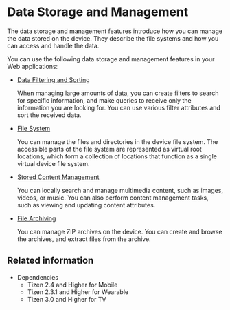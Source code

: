 # Data Storage and Management

The data storage and management features introduce how you can manage the data stored on the device. They describe the file systems and how you can access and handle the data.

You can use the following data storage and management features in your Web applications:

- [Data Filtering and Sorting](data-filter.md)

  When managing large amounts of data, you can create filters to search for specific information, and make queries to receive only the information you are looking for. You can use various filter attributes and sort the received data.

- [File System](file-system.md)

  You can manage the files and directories in the device file system. The accessible parts of the file system are represented as virtual root locations, which form a collection of locations that function as a single virtual device file system.

- [Stored Content Management](stored-content.md)

  You can locally search and manage multimedia content, such as images, videos, or music. You can also perform content management tasks, such as viewing and updating content attributes.

- [File Archiving](file-archiving.md)

  You can manage ZIP archives on the device. You can create and browse the archives, and extract files from the archive.

## Related information
- Dependencies
  - Tizen 2.4 and Higher for Mobile
  - Tizen 2.3.1 and Higher for Wearable
  - Tizen 3.0 and Higher for TV
